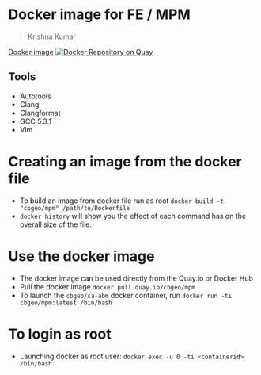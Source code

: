 # Docker image for FE / MPM
> Krishna Kumar

[Docker image](https://quay.io/repository/cbgeo/mpm)
[![Docker Repository on Quay](https://quay.io/repository/cbgeo/mpm/status "Docker Repository on Quay")](https://quay.io/repository/cbgeo/mpm)

## Tools
* Autotools
* Clang
* Clangformat
* GCC 5.3.1
* Vim

# Creating an image from the docker file

* To build an image from docker file run as root `docker build -t "cbgeo/mpm" /path/to/Dockerfile`
* `docker history` will show you the effect of each command has on the overall size of the file.

# Use the docker image
* The docker image can be used directly from the Quay.io or Docker Hub
* Pull the docker image `docker pull quay.io/cbgeo/mpm`
* To launch the `cbgeo/ca-abm`  docker container, run `docker run -ti cbgeo/mpm:latest /bin/bash`

# To login as root
* Launching docker as root user: `docker exec -u 0 -ti <containerid> /bin/bash`
